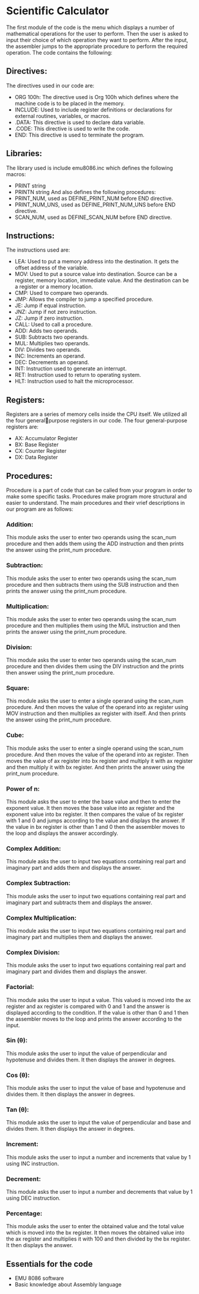 # Scientific Calculator

The first module of the code is the menu which displays a number of mathematical operations for the user to perform. Then the user is asked to input their choice of which operation they want to perform. After the input, the assembler jumps to the appropriate procedure to perform the required operation. The code contains the following:

## Directives:

The directives used in our code are:
- ORG 100h: The directive used is Org 100h which defines where the machine code is to 
be placed in the memory.
- INCLUDE: Used to include register definitions or declarations for external routines, 
variables, or macros.
- .DATA: This directive is used to declare data variable.
- .CODE: This directive is used to write the code.
- END: This directive is used to terminate the program.

## Libraries:

The library used is include emu8086.inc which defines the following macros:
- PRINT string
- PRINTN string
And also defines the following procedures:
- PRINT_NUM, used as DEFINE_PRINT_NUM before END directive.
- PRINT_NUM_UNS, used as DEFINE_PRINT_NUM_UNS before END directive.
- SCAN_NUM, used as DEFINE_SCAN_NUM before END directive.

## Instructions:
The instructions used are:
- LEA: Used to put a memory address into the destination. It gets the offset address of the 
variable.
- MOV: Used to put a source value into destination. Source can be a register, memory 
location, immediate value. And the destination can be a register or a memory location.
- CMP: Used to compare two operands. 
- JMP: Allows the compiler to jump a specified procedure.
- JE: Jump if equal instruction.
- JNZ: Jump if not zero instruction.
- JZ: Jump if zero instruction.
- CALL: Used to call a procedure.
- ADD: Adds two operands.
- SUB: Subtracts two operands.
- MUL: Multiplies two operands.
- DIV: Divides two operands.
- INC: Increments an operand.
- DEC: Decrements an operand.
- INT: Instruction used to generate an interrupt.
- RET: Instruction used to return to operating system.
- HLT: Instruction used to halt the microprocessor.

## Registers:
Registers are a series of memory cells inside the CPU itself. We utilized all the four generalpurpose registers in our code. The four general-purpose registers are:
- AX: Accumulator Register
- BX: Base Register
- CX: Counter Register
- DX: Data Register

## Procedures:
Procedure is a part of code that can be called from your program in order to make some specific tasks. Procedures make program more structural and easier to understand. The main procedures and their vrief descriptions in our program are as follows:

### Addition: 

This module asks the user to enter two operands using the scan_num procedure and then adds them using the ADD instruction and then prints the answer using the print_num procedure.

### Subtraction: 

This module asks the user to enter two operands using the scan_num procedure and then subtracts them using the SUB instruction and then prints the answer using the print_num procedure.

### Multiplication: 

This module asks the user to enter two operands using the scan_num procedure and then multiplies them using the MUL instruction and then prints the answer using the print_num procedure.

### Division: 

This module asks the user to enter two operands using the scan_num procedure and then divides them using the DIV instruction and the prints then answer using the print_num procedure.

### Square: 

This module asks the user to enter a single operand using the scan_num procedure. And then moves the value of the operand into ax register using MOV instruction and then multiplies ax register with itself. And then prints the answer using the print_num procedure.

### Cube: 

This module asks the user to enter a single operand using the scan_num procedure. And then moves the value of the operand into ax register. Then moves the value of ax register into bx register and multiply it with ax register and then multiply it with bx register. And then prints the answer using the print_num procedure.

### Power of n: 

This module asks the user to enter the base value and then to enter the exponent value. It then moves the base value into ax register and the exponent value into bx register. It then compares the value of bx register with 1 and 0 and jumps according to the value and displays the answer. If the value in bx register is other than 1 and 0 then the assembler moves to the loop and displays the answer accordingly.

### Complex Addition: 

This module asks the user to input two equations containing real part and imaginary part and adds them and displays the answer.

### Complex Subtraction: 

This module asks the user to input two equations containing real part and imaginary part and subtracts them and displays the answer.

### Complex Multiplication: 

This module asks the user to input two equations containing real part and imaginary part and multiplies them and displays the answer.

### Complex Division: 

This module asks the user to input two equations containing real part and imaginary part and divides them and displays the answer.

### Factorial: 

This module asks the user to input a value. This valued is moved into the ax register and ax register is compared with 0 and 1 and the answer is displayed according to the condition. If the value is other than 0 and 1 then the assembler moves to the loop and prints the answer according to the input.

### Sin (θ): 

This module asks the user to input the value of perpendicular and hypotenuse and divides them. It then displays the answer in degrees.

### Cos (θ): 

This module asks the user to input the value of base and hypotenuse and divides them. It then displays the answer in degrees.

### Tan (θ): 

This module asks the user to input the value of perpendicular and base and divides them. It then displays the answer in degrees.

### Increment: 

This module asks the user to input a number and increments that value by 1 using INC instruction.

### Decrement: 

This module asks the user to input a number and decrements that value by 1 using DEC instruction.


### Percentage: 
This module asks the user to enter the obtained value and the total value which is moved into the bx register. It then moves the obtained value into the ax register and multiplies it with 100 and then divided by the bx register. It then displays the answer.


## Essentials for the code
- EMU 8086 software
- Basic knowledge about Assembly language
